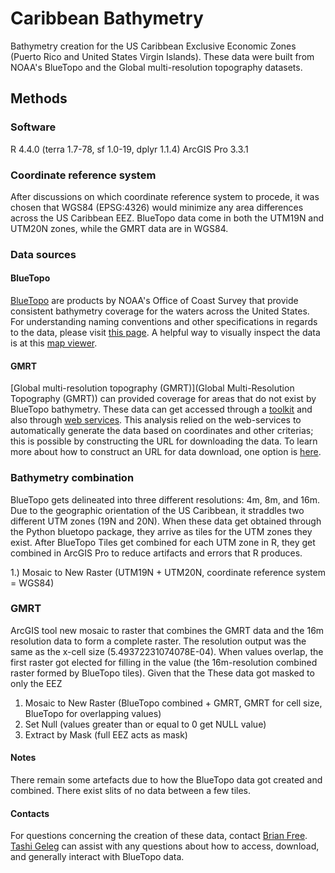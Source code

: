 # Caribbean Bathymetry
Bathymetry creation for the US Caribbean Exclusive Economic Zones (Puerto Rico and United States Virgin Islands). These data were built from 
NOAA's BlueTopo and the Global multi-resolution topography datasets.

## Methods
### Software
R 4.4.0 (terra 1.7-78, sf 1.0-19, dplyr 1.1.4)
ArcGIS Pro 3.3.1

### Coordinate reference system
After discussions on which coordinate reference system to procede, it was chosen that WGS84 (EPSG:4326) would minimize any area differences across the US Caribbean EEZ. BlueTopo data come in both the UTM19N and UTM20N zones, while the GMRT data are in WGS84.

### Data sources
#### BlueTopo
[BlueTopo](https://nauticalcharts.noaa.gov/data/bluetopo.html) are products by NOAA's Office of Coast Survey that provide consistent bathymetry coverage for the waters across the United States. For understanding naming conventions and other specifications in regards to the data, please visit [this page](https://nauticalcharts.noaa.gov/data/bluetopo_specs.html).
A helpful way to visually inspect the data is at this [map viewer](https://nowcoast.noaa.gov/).  

#### GMRT
[Global multi-resolution topography (GMRT)](Global Multi-Resolution Topography (GMRT)) can provided coverage for areas that do not exist by BlueTopo bathymetry. These data can get accessed through a [toolkit](https://www.gmrt.org/GMRTMapTool/) and also through [web services](https://www.gmrt.org/services/index.php). This analysis relied on the web-services to automatically generate the data based on coordinates and other criterias; this is possible by constructing the URL for downloading the data. To learn more about how to construct an URL for data download, one option is [here](https://www.gmrt.org/services/gridserverinfo.php#!/services/getGMRTGrid).

### Bathymetry combination
BlueTopo gets delineated into three different resolutions: 4m, 8m, and 16m. Due to the geographic orientation of the US Caribbean, it straddles two different UTM zones (19N and 20N). When these data
get obtained through the Python bluetopo package, they arrive as tiles for the UTM zones they exist.
After BlueTopo Tiles get combined for each UTM zone in R, they get combined in ArcGIS Pro to reduce artifacts and errors that R produces.

1.) Mosaic to New Raster (UTM19N + UTM20N, coordinate reference system = WGS84)

### GMRT

ArcGIS tool new mosaic to raster that combines the GMRT data and the 16m resolution data to form a complete raster. The resolution output was the same as the x-cell size (5.49372231074078E-04). When values overlap, the first raster got elected for filling in the value (the 16m-resolution combined raster formed by BlueTopo tiles). Given that the These data got masked to only the EEZ

1. Mosaic to New Raster (BlueTopo combined + GMRT, GMRT for cell size, BlueTopo for overlapping values)
2. Set Null (values greater than or equal to 0 get NULL value)
3. Extract by Mask (full EEZ acts as mask)

#### Notes
There remain some artefacts due to how the BlueTopo data got created and combined. There exist slits of no data between a few tiles.

#### Contacts
For questions concerning the creation of these data, contact [Brian Free](mailto:brian.free@gmail.com).
[Tashi Geleg](mailto:phuntsok.geleg@noaa.gov) can assist with any questions about how to access, download, and generally interact with BlueTopo data.

